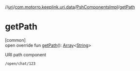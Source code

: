 //[uri](../../../index.md)/[com.motorro.keeplink.uri.data](../index.md)/[PshComponentsImpl](index.md)/[getPath](get-path.md)

# getPath

[common]\
open override fun [getPath](get-path.md)(): [Array](https://kotlinlang.org/api/latest/jvm/stdlib/kotlin/-array/index.html)&lt;[String](https://kotlinlang.org/api/latest/jvm/stdlib/kotlin/-string/index.html)&gt;

URI path component

`/open/chat/123`
